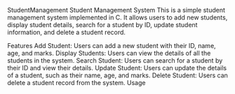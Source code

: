 StudentManagement
Student Management System
This is a simple student management system implemented in C. It allows users to add new students, display student details, search for a student by ID, update student information, and delete a student record.

Features
Add Student: Users can add a new student with their ID, name, age, and marks.
Display Students: Users can view the details of all the students in the system.
Search Student: Users can search for a student by their ID and view their details.
Update Student: Users can update the details of a student, such as their name, age, and marks.
Delete Student: Users can delete a student record from the system.
Usage
